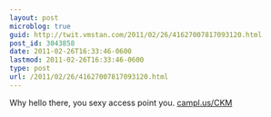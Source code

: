 ```yaml
---
layout: post
microblog: true
guid: http://twit.vmstan.com/2011/02/26/41627007817093120.html
post_id: 3043858
date: 2011-02-26T16:33:46-0600
lastmod: 2011-02-26T16:33:46-0600
type: post
url: /2011/02/26/41627007817093120.html
---
```

Why hello there, you sexy access point you.  [campl.us/CKM](http://campl.us/CKM)
